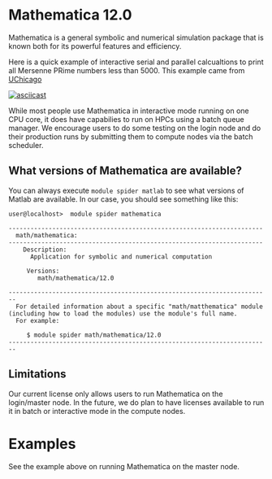 # Mathematica 12.0 

Mathematica is a general symbolic and numerical simulation package that is known both for its powerful features and efficiency.

Here is a quick example of interactive serial and parallel calcualtions to print all Mersenne PRime numbers less than 5000.
This example came from [UChicago](https://rcc.uchicago.edu/docs/software/environments/mathematica/index.html)

[![asciicast](https://asciinema.org/a/250322.svg)](https://asciinema.org/a/250322?t=10)

While most people use Mathematica in interactive mode running on one CPU core, it does have capabilies to run on HPCs using a batch queue manager.
We encourage users to do some testing on the login node and do their production runs by submitting
them to compute nodes via the batch scheduler.


## What versions of Mathematica are available?

You can always execute `module spider matlab` to see what versions of Matlab are available. In our
case, you should see something like this:

```
user@localhost>  module spider mathematica

----------------------------------------------------------------------
  math/mathematica:
----------------------------------------------------------------------
    Description:
      Application for symbolic and numerical computation

     Versions:
        math/mathematica/12.0

------------------------------------------------------------------------
  For detailed information about a specific "math/matthematica" module (including how to load the modules) use the module's full name.
  For example:

     $ module spider math/mathematica/12.0
------------------------------------------------------------------------
```

## Limitations
Our current license only allows users to run Mathematica on the login/master node. In the future, we
do plan to have licenses available to run it in batch or interactive mode in the compute nodes.


# Examples

See the example above on running Mathematica on the master node.

